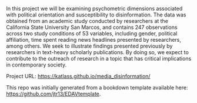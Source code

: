 In this project we will be examining psychometric dimensions associated with
political orientation and susceptibility to disinformation. The data was obtained
from an academic study conducted by researchers at the California State University
San Marcos, and contains 247 observations across two study conditions of 53
variables, including gender, political affiliation, time spent reading news headlines
presented by researchers, among others.
We seek to illustrate findings presented previously by researchers in text-heavy
scholarly publications. By doing so, we expect to contribute to the outreach of
research in a topic that has critical implications in contemporary society.

Project URL:
https://katlass.github.io/media_disinformation/

This repo was initially generated from a bookdown template available here: https://github.com/jtr13/EDAVtemplate.
